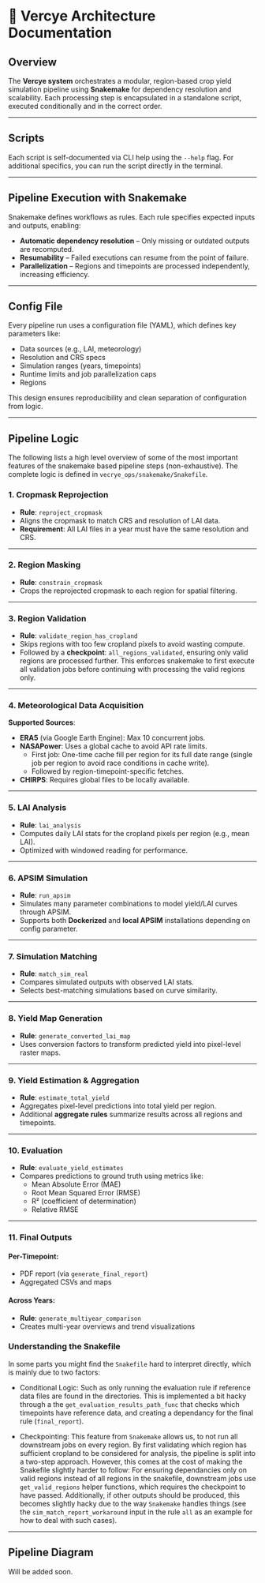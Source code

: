 # 📘 Vercye Architecture Documentation

## Overview

The **Vercye system** orchestrates a modular, region-based crop yield simulation pipeline using **Snakemake** for dependency resolution and scalability. Each processing step is encapsulated in a standalone script, executed conditionally and in the correct order.

---

## Scripts

Each script is self-documented via CLI help using the `--help` flag. For additional specifics, you can run the script directly in the terminal.

---

## Pipeline Execution with Snakemake

Snakemake defines workflows as rules. Each rule specifies expected inputs and outputs, enabling:

- **Automatic dependency resolution** – Only missing or outdated outputs are recomputed.
- **Resumability** – Failed executions can resume from the point of failure.
- **Parallelization** – Regions and timepoints are processed independently, increasing efficiency.

---

## Config File

Every pipeline run uses a configuration file (YAML), which defines key parameters like:

- Data sources (e.g., LAI, meteorology)
- Resolution and CRS specs
- Simulation ranges (years, timepoints)
- Runtime limits and job parallelization caps
- Regions

This design ensures reproducibility and clean separation of configuration from logic.

---

## Pipeline Logic

The following lists a high level overview of some of the most important features of the snakemake based pipeline steps (non-exhaustive).
The complete logic is defined in `vecrye_ops/snakemake/Snakefile`.

### 1. Cropmask Reprojection
- **Rule**: `reproject_cropmask`
- Aligns the cropmask to match CRS and resolution of LAI data.
- **Requirement**: All LAI files in a year must have the same resolution and CRS.

---

### 2. Region Masking
- **Rule**: `constrain_cropmask`
- Crops the reprojected cropmask to each region for spatial filtering.

---

### 3. Region Validation
- **Rule**: `validate_region_has_cropland`
- Skips regions with too few cropland pixels to avoid wasting compute.
- Followed by a **checkpoint**: `all_regions_validated`, ensuring only valid regions are processed further. This enforces snakemake to first execute all validation jobs before continuing with processing the valid regions only.

---

### 4. Meteorological Data Acquisition

**Supported Sources**:
- **ERA5** (via Google Earth Engine): Max 10 concurrent jobs.
- **NASAPower**: Uses a global cache to avoid API rate limits.
    - First job: One-time cache fill per region for its full date range (single job per region to avoid race conditions in cache write).
    - Followed by region-timepoint-specific fetches.
- **CHIRPS**: Requires global files to be locally available.


---

### 5. LAI Analysis
- **Rule**: `lai_analysis`
- Computes daily LAI stats for the cropland pixels per region (e.g., mean LAI).
- Optimized with windowed reading for performance.

---

### 6. APSIM Simulation
- **Rule**: `run_apsim`
- Simulates many parameter combinations to model yield/LAI curves through APSIM.
- Supports both **Dockerized** and **local APSIM** installations depending on config parameter.

---

### 7. Simulation Matching
- **Rule**: `match_sim_real`
- Compares simulated outputs with observed LAI stats.
- Selects best-matching simulations based on curve similarity.

---

### 8. Yield Map Generation
- **Rule**: `generate_converted_lai_map`
- Uses conversion factors to transform predicted yield into pixel-level raster maps.

---

### 9. Yield Estimation & Aggregation
- **Rule**: `estimate_total_yield`
- Aggregates pixel-level predictions into total yield per region.
- Additional **aggregate rules** summarize results across all regions and timepoints.

---

### 10. Evaluation
- **Rule**: `evaluate_yield_estimates`
- Compares predictions to ground truth using metrics like:
  - Mean Absolute Error (MAE)
  - Root Mean Squared Error (RMSE)
  - R² (coefficient of determination)
  - Relative RMSE

---

### 11. Final Outputs

#### Per-Timepoint:
- PDF report (via `generate_final_report`)
- Aggregated CSVs and maps

#### Across Years:
- **Rule**: `generate_multiyear_comparison`
- Creates multi-year overviews and trend visualizations

### Understanding the Snakefile
In some parts you might find the `Snakefile` hard to interpret directly, which is mainly due to two factors:

- Conditional Logic: Such as only running the evaluation rule if reference data files are found in the directories.
This is implemented a bit hacky through a the `get_evaluation_results_path_func` that checks which timepoints have reference data,
and creating a dependancy for the final rule (`final_report`).

- Checkpointing: This feature from `Snakemake` allows us, to not run all downstream jobs on every region.
By first validating which region has sufficient cropland to be considered for analysis, the pipeline is split into a two-step approach.
However, this comes at the cost of making the Snakefile slightly harder to follow:
For ensuring dependancies only on valid regions instead of all regions in the snakefile,
downstream jobs use `get_valid_regions` helper functions, which requires the checkpoint to have passed.
Additionally, if other outputs should be produced, this becomes slightly hacky due to the way `Snakemake` handles things
(see the `sim_match_report_workaround` input in the rule `all` as an example for how to deal with such cases).

---

## Pipeline Diagram

Will be added soon.

